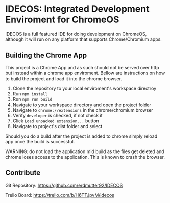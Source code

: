 # IDECOS: Integrated Development Enviroment for ChromeOS

IDECOS is a full featured IDE for doing development on ChromeOS, although it will run on any platform that supports Chrome/Chromium apps.

## Building the Chrome App

This project is a Chrome App and as such should not be served over http but instead within a chrome app enviroment. Bellow are instructions on how to build the project and load it into the chrome browser.

1. Clone the repository to your local enviroment's workspace directroy
2. Run `npm install`
3. Run `npm run build`
4. Navigate to your workspace directory and open the project folder
5. Navigate to `chrome://extensions` in the chrome/chromium browser
6. Verify `developer` is checked, if not check it
7. Click `Load unpacked extension...` button
8. Navigate to project's dist folder and select 

Should you do a build after the project is added to chrome simply reload app once the build is successful.

WARNING: do not load the application mid build as the files get deleted and chrome loses access to the application. This is known to crash the browser.

## Contribute

Git Repository: https://github.com/erdmutter92/IDECOS

Trello Board: https://trello.com/b/H6TTJpvM/idecos

